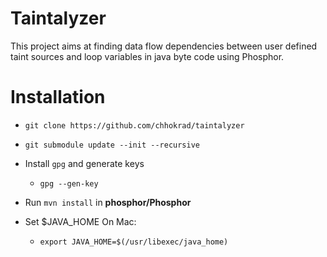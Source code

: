 # Taintalyzer

This project aims at finding data flow dependencies between user defined taint sources and loop variables in java byte code using Phosphor.

# Installation

- `git clone https://github.com/chhokrad/taintalyzer`
- `git submodule update --init --recursive`
- Install `gpg` and generate keys
  * `gpg --gen-key`
- Run `mvn install` in **phosphor/Phosphor**


- Set $JAVA_HOME
   On Mac:
   - `export JAVA_HOME=$(/usr/libexec/java_home)`
